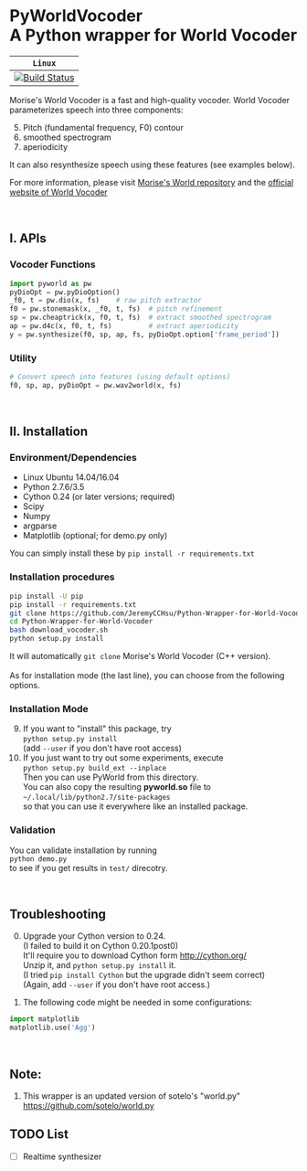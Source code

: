 # PyWorldVocoder<br/>A Python wrapper for World Vocoder


| **`Linux`** |
|-----------------|
| [![Build Status](https://travis-ci.org/JeremyCCHsu/Python-Wrapper-for-World-Vocoder.svg?branch=master)](https://travis-ci.org/JeremyCCHsu/Python-Wrapper-for-World-Vocoder) |


Morise's World Vocoder is a fast and high-quality vocoder.
World Vocoder parameterizes speech into three components:

  5. Pitch (fundamental frequency, F0) contour  
  2. smoothed spectrogram  
  3. aperiodicity  

It can also resynthesize speech using these features (see examples below).

For more information, please visit [Morise's World repository](https://github.com/mmorise/World) 
and the [official website of World Vocoder](http://ml.cs.yamanashi.ac.jp/world/english/)

<br/>


## I. APIs

### Vocoder Functions
```python
import pyworld as pw
pyDioOpt = pw.pyDioOption()
_f0, t = pw.dio(x, fs)    # raw pitch extractor
f0 = pw.stonemask(x, _f0, t, fs)  # pitch refinement
sp = pw.cheaptrick(x, f0, t, fs)  # extract smoothed spectrogram
ap = pw.d4c(x, f0, t, fs)         # extract aperiodicity
y = pw.synthesize(f0, sp, ap, fs, pyDioOpt.option['frame_period'])
```


### Utility
```python
# Convert speech into features (using default options)
f0, sp, ap, pyDioOpt = pw.wav2world(x, fs)
```

<br/>

## II. Installation
### Environment/Dependencies  
- Linux Ubuntu 14.04/16.04  
- Python 2.7.6/3.5  
- Cython 0.24 (or later versions; required)  
- Scipy  
- Numpy  
- argparse  
- Matplotlib (optional; for demo.py only)  

You can simply install these by `pip install -r requirements.txt`

### Installation procedures
```bash
pip install -U pip
pip install -r requirements.txt
git clone https://github.com/JeremyCCHsu/Python-Wrapper-for-World-Vocoder.git
cd Python-Wrapper-for-World-Vocoder
bash download_vocoder.sh
python setup.py install
```
It will automatically `git clone` Morise's World Vocoder (C++ version).  
<br/>
As for installation mode (the last line), you can choose from the following options.


### Installation Mode
9. If you want to "install" this package, try <br/>
  `python setup.py install`  
  (add `--user` if you don't have root access)
0. If you just want to try out some experiments, execute  
  `python setup.py build_ext --inplace` <br/>
  Then you can use PyWorld from this directory.<br/>
  You can also copy the resulting **pyworld.so** file to  
  `~/.local/lib/python2.7/site-packages` <br/>
  so that you can use it everywhere like an installed package.


### Validation
You can validate installation by running     
`python demo.py`  
to see if you get results in `test/` direcotry.

<br/>

## Troubleshooting
0. Upgrade your Cython version to 0.24.<br/>
   (I failed to build it on Cython 0.20.1post0)<br/>
   It'll require you to download Cython form http://cython.org/ <br/>
   Unzip it, and `python setup.py install` it.<br/>
   (I tried `pip install Cython` but the upgrade didn't seem correct)<br/>
   (Again, add `--user` if you don't have root access.)  

1. The following code might be needed in some configurations:
  ```python
  import matplotlib  
  matplotlib.use('Agg')
  ```

<br/>

## Note:
1. This wrapper is an updated version of sotelo's "world.py"<br/>
  https://github.com/sotelo/world.py

## TODO List

- [ ] Realtime synthesizer
